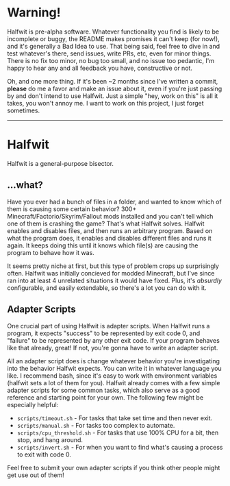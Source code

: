 # Warning!
Halfwit is pre-alpha software. Whatever functionality you find is likely to be incomplete or buggy, the README makes promises it can't keep (for now!), and it's generally a Bad Idea to use. That being said, feel free to dive in and test whatever's there, send issues, write PRs, etc, even for minor things. There is no fix too minor, no bug too small, and no issue too pedantic, I'm happy to hear any and all feedback you have, constructive or not.

Oh, and one more thing. If it's been ~2 months since I've written a commit, **please** do me a favor and make an issue about it, even if you're just passing by and don't intend to use Halfwit. Just a simple "hey, work on this" is all it takes, you won't annoy me. I want to work on this project, I just forget sometimes.

---

# Halfwit
Halfwit is a general-purpose bisector.

## ...what?
Have you ever had a bunch of files in a folder, and wanted to know which of them is causing some certain behavior? 300+ Minecraft/Factorio/Skyrim/Fallout mods installed and you can't tell which one of them is crashing the game? That's what Halfwit solves. Halfwit enables and disables files, and then runs an arbitrary program. Based on what the program does, it enables and disables different files and runs it again. It keeps doing this until it knows which file(s) are causing the program to behave how it was. 

It seems pretty niche at first, but this type of problem crops up surprisingly often. Halfwit was initially concieved for modded Minecraft, but I've since ran into at least 4 unrelated situations it would have fixed. Plus, it's *absurdly* configurable, and easily extendable, so there's a lot you can do with it.

## Adapter Scripts
One crucial part of using Halfwit is adapter scripts. When Halfwit runs a program, it expects "success" to be represented by exit code 0, and "failure" to be represented by any other exit code. If your program behaves like that already, great! If not, you're gonna have to write an adapter script.

All an adapter script does is change whatever behavior you're investigating into the behavior Halfwit expects. You can write it in whatever language you like. I recommend bash, since it's easy to work with environment variables (halfwit sets a lot of them for you). Halfwit already comes with a few simple adapter scripts for some common tasks, which also serve as a good reference and starting point for your own. The following few might be especially helpful:

- `scripts/timeout.sh` - For tasks that take set time and then never exit.
- `scripts/manual.sh` - For tasks too complex to automate.
- `scripts/cpu_threshold.sh` - For tasks that use 100% CPU for a bit, then stop, and hang around.
- `scripts/invert.sh` - For when you want to find what's causing a process to exit with code 0.

Feel free to submit your own adapter scripts if you think other people might get use out of them!
